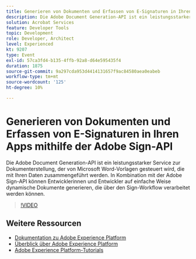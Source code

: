 ```yaml
---
title: Generieren von Dokumenten und Erfassen von E-Signaturen in Ihren Apps mithilfe der Adobe Sign-API
description: Die Adobe Document Generation-API ist ein leistungsstarker Service zur Dokumenterstellung, der von Microsoft Word-Vorlagen gesteuert wird, die mit Ihren Daten zusammengeführt werden. In Kombination mit der Adobe Sign-API können Entwicklerinnen und Entwickler auf einfache Weise dynamische Dokumente generieren, die über den Sign-Workflow verarbeitet werden können.
solution: Acrobat Services
feature: Developer Tools
topic: Development
role: Developer, Architect
level: Experienced
kt: 9207
type: Event
exl-id: 57ca3fd4-b135-4ffb-92a8-d64e595435f4
duration: 1875
source-git-commit: 9a297cda953d4414131657f9ac84580aea0eabeb
workflow-type: tm+mt
source-wordcount: '125'
ht-degree: 10%

---
```


# Generieren von Dokumenten und Erfassen von E-Signaturen in Ihren Apps mithilfe der Adobe Sign-API

Die Adobe Document Generation-API ist ein leistungsstarker Service zur Dokumenterstellung, der von Microsoft Word-Vorlagen gesteuert wird, die mit Ihren Daten zusammengeführt werden. In Kombination mit der Adobe Sign-API können Entwicklerinnen und Entwickler auf einfache Weise dynamische Dokumente generieren, die über den Sign-Workflow verarbeitet werden können.

>[!VIDEO](https://video.tv.adobe.com/v/338097/?quality=12&learn=on&hidetitle=true)

## Weitere Ressourcen

- [Dokumentation zu Adobe Experience Platform](https://experienceleague.adobe.com/docs/experience-platform.html?lang=de)
- [Überblick über Adobe Experience Platform](https://experienceleague.adobe.com/docs/experience-platform/landing/home.html?lang=de)
- [Adobe Experience Platform-Tutorials](https://experienceleague.adobe.com/docs/platform-learn/tutorials/overview.html?lang=de)
